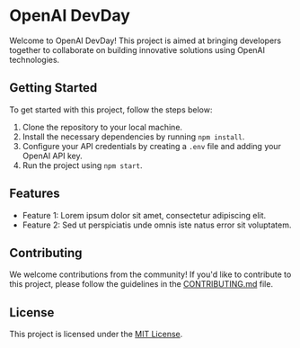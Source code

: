 # OpenAI DevDay

Welcome to OpenAI DevDay! This project is aimed at bringing developers together to collaborate on building innovative solutions using OpenAI technologies.

## Getting Started

To get started with this project, follow the steps below:

1. Clone the repository to your local machine.
2. Install the necessary dependencies by running `npm install`.
3. Configure your API credentials by creating a `.env` file and adding your OpenAI API key.
4. Run the project using `npm start`.

## Features

- Feature 1: Lorem ipsum dolor sit amet, consectetur adipiscing elit.
- Feature 2: Sed ut perspiciatis unde omnis iste natus error sit voluptatem.

## Contributing

We welcome contributions from the community! If you'd like to contribute to this project, please follow the guidelines in the [CONTRIBUTING.md](./CONTRIBUTING.md) file.

## License

This project is licensed under the [MIT License](./LICENSE).
